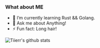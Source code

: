 ### What about ME
- 🌱 I’m currently learning Rust && Golang.
- 💬 Ask me about Anything!
- ⚡ Fun fact: Long hair!


![Tiierr's github stats](https://github-readme-stats.vercel.app/api?username=tiierr&show_icons=true&title_color=ffe411&icon_color=ffe411&text_color=fff&bg_color=666)
